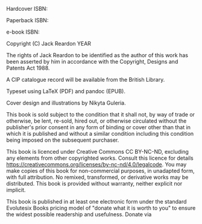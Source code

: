 <p style="page-break-after: always;"> </p>

<div class=copyinfo>
Hardcover ISBN:

Paperback ISBN:

e-book ISBN:

Copyright (C) Jack Reardon YEAR

The rights of Jack Reardon to be identified as the author of 
this work has been asserted by him in accordance with the Copyright, Designs 
and Patents Act 1988.

A CIP catalogue record will be available from the British Library.

Typeset using LaTeX (PDF) and pandoc (EPUB). 

Cover design and illustrations by Nikyta Guleria.

This book is sold subject to the condition that it shall not, by way of trade 
or otherwise, be lent, re-sold, hired out, or otherwise circulated without the 
publisher's prior consent in any form of binding or cover other than that in which 
it is published and without a similar condition including this condition being 
imposed on the subsequent purchaser.

This book is licenced under Creative Commons CC BY-NC-ND, excluding any elements 
from other copyrighted works. Consult this licence for details 
<https://creativecommons.org/licenses/by-nc-nd/4.0/legalcode>. You may make copies 
of this book for non-commercial purposes, in unadapted form, with full attribution. 
No remixed, transformed, or derivative works may be distributed. This book is provided 
without warranty, neither explicit nor implicit.

This book is published in at least one electronic form under the standard Evolutesix 
Books pricing model of "donate what it is worth to you" to ensure the widest possible 
readership and usefulness. Donate via

</div>

